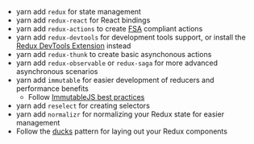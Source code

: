 * yarn add `redux` for state management
* yarn add `redux-react` for React bindings
* yarn add `redux-actions` to create [FSA](https://github.com/acdlite/flux-standard-action) compliant actions
* yarn add `redux-devtools` for development tools support, or install the [Redux DevTools Extension](https://github.com/zalmoxisus/redux-devtools-extension) instead
* yarn add `redux-thunk` to create basic asynchonous actions
* yarn add `redux-observable` or `redux-saga` for more advanced asynchronous scenarios
* yarn add `immutable` for easier development of reducers and performance benefits 
  * Follow [ImmutableJS best practices](http://redux.js.org/docs/recipes/UsingImmutableJS.html#immutable-js-best-practices)
* yarn add `reselect` for creating selectors
* yarn add `normalizr` for normalizing your Redux state for easier management
* Follow the [ducks](https://github.com/erikras/ducks-modular-redux) pattern for laying out your Redux components
